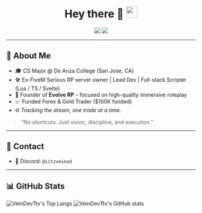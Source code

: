 <h1 align="center">
  Hey there 👋
  <img src="https://media.giphy.com/media/hvRJCLFzcasrR4ia7z/giphy.gif" width="30px"/>
</h1>

<div align="center">
  <img src="https://img.shields.io/badge/Founder-Evolve-blueviolet?style=flat-square"/>
  <img src="https://img.shields.io/badge/Focus-Trading_&_Dev-success?style=flat-square"/>
</div>

---

## 🧠 About Me

- 🎓 CS Major @ De Anza College (San Jose, CA)
- 🛠️ Ex-FiveM Serious RP server owner | Lead Dev | Full-stack Scripter (Lua / TS / Svelte)
- 🧱 Founder of **Evolve RP** – focused on high-quality immersive roleplay
- 📈 Funded Forex & Gold Trader ($100K funded)
- 🌐 *Tracking the dream, one trade at a time.*

> “No shortcuts. Just vision, discipline, and execution.”

---

## 💬 Contact

- 💬 Discord: `@iitzveinxd`

---

## 📊 GitHub Stats

![VeinDevTtv's Top Langs](https://github-readme-stats.vercel.app/api/top-langs/?username=VeinDevTtv&langs_count=8&theme=dark)
![VeinDevTtv's GitHub stats](https://github-readme-stats.vercel.app/api?username=VeinDevTtv&show_icons=false&theme=dark)
